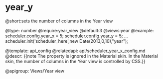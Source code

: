 year_y
=============
@short:sets the number of columns in the Year view
	

@type: number
@require:year_view
@default:3
@views:year
@example:
scheduler.config.year_x = 5;
scheduler.config.year_y = 5;
...
scheduler.init('scheduler_here',new Date(2013,0,10),"year");


@template:	api_config
@relatedapi:
	api/scheduler_year_x_config.md
@descr:
{{note The property is ignored in the Material skin. In the Material skin, the number of columns in the Year view is controlled by CSS.}}

@apigroup: Views/Year view
